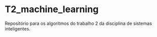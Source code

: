 # T2_machine_learning
Repositório para os algoritmos do trabalho 2 da disciplina de sistemas inteligentes.

